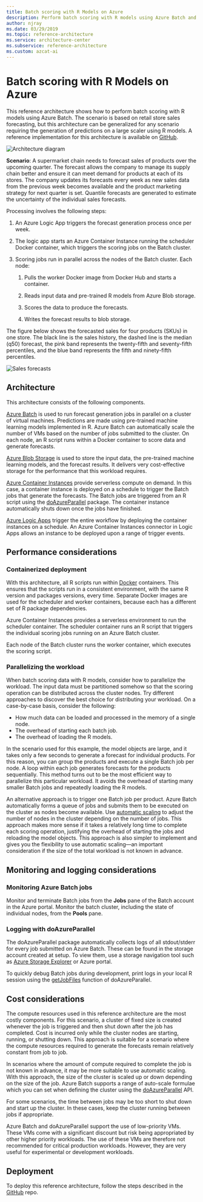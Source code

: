 ```yaml
---
title: Batch scoring with R Models on Azure
description: Perform batch scoring with R models using Azure Batch and a data set based on retail store sales forecasting.
author: njray
ms.date: 03/29/2019
ms.topic: reference-architecture
ms.service: architecture-center
ms.subservice: reference-architecture
ms.custom: azcat-ai
---
```


# Batch scoring with R Models on Azure

This reference architecture shows how to perform batch scoring with R models using Azure Batch. The scenario is based on retail store sales forecasting, but this architecture can be generalized for any scenario requiring the generation of predictions on a large scaler using R models. A reference implementation for this architecture is available on
[GitHub][github].

![Architecture diagram][0]

**Scenario**: A supermarket chain needs to forecast sales of products over the upcoming quarter. The forecast allows the company to manage its supply chain better and ensure it can meet demand for products at each of its stores. The company updates its forecasts every week as new sales data from the previous week becomes available and the product marketing strategy for next quarter is set. Quantile forecasts are generated to estimate the uncertainty of the individual sales forecasts.

Processing involves the following steps:

1. An Azure Logic App triggers the forecast generation process once per week.

1. The logic app starts an Azure Container Instance running the scheduler Docker container, which triggers the scoring jobs on the Batch cluster.

1. Scoring jobs run in parallel across the nodes of the Batch cluster. Each node:

    1. Pulls the worker Docker image from Docker Hub and starts a container.

    1. Reads input data and pre-trained R models from Azure Blob storage.

    1. Scores the data to produce the forecasts.

    1. Writes the forecast results to blob storage.

The figure below shows the forecasted sales for four products (SKUs) in one store. The black line is the sales history, the dashed line is the median (q50) forecast, the pink band represents the twenty-fifth and seventy-fifth percentiles, and the blue band represents the fifth and ninety-fifth percentiles.

![Sales forecasts][1]

## Architecture

This architecture consists of the following components.

[Azure Batch][batch] is used to run forecast generation jobs in parallel on a cluster of virtual machines. Predictions are made using pre-trained machine learning models implemented in R. Azure Batch can automatically scale the number of VMs based on the number of jobs submitted to the cluster. On each node, an R script runs within a Docker container to score data and generate forecasts.

[Azure Blob Storage][blob] is used to store the input data, the pre-trained machine learning models, and the forecast results. It delivers very cost-effective storage for the performance that this workload requires.

[Azure Container Instances][aci] provide serverless compute on demand. In this case, a container instance is
deployed on a schedule to trigger the Batch jobs that generate the forecasts. The Batch jobs are triggered from an R script using the [doAzureParallel][doAzureParallel] package. The container instance automatically shuts down once the jobs have finished.

[Azure Logic Apps][logic-apps] trigger the entire workflow by deploying the container instances on a schedule. An Azure Container Instances connector in Logic Apps allows an instance to be deployed upon a range of trigger events.

## Performance considerations

### Containerized deployment

With this architecture, all R scripts run within [Docker](https://www.docker.com/) containers. This ensures that the scripts run in a consistent environment, with the same R version and packages versions, every time. Separate Docker images are used for the scheduler and worker containers, because each has a different set of R package dependencies.

Azure Container Instances provides a serverless environment to run the scheduler container. The scheduler container runs an R script that triggers the individual scoring jobs running on an Azure Batch cluster.

Each node of the Batch cluster runs the worker container, which executes the scoring script.

### Parallelizing the workload

When batch scoring data with R models, consider how to parallelize the workload. The input data must be partitioned somehow so that the scoring operation can be distributed  across the cluster nodes. Try different approaches to discover the best choice for distributing your workload. On a case-by-case basis, consider the following:

- How much data can be loaded and processed in the memory of a single node.
- The overhead of starting each batch job.
- The overhead of loading the R models.

In the scenario used for this example, the model objects are large, and it takes only a few seconds to generate a forecast for individual products. For this reason, you can group the products and execute a single Batch job per node. A loop within each job generates forecasts for the products sequentially. This method turns out to be the most efficient way to parallelize this particular workload. It avoids the overhead of starting many smaller Batch jobs and repeatedly loading the R models.

An alternative approach is to trigger one Batch job per product. Azure Batch automatically forms a queue of jobs and submits them to be executed on the cluster as nodes become available. Use [automatic scaling][autoscale] to adjust the number of nodes in the cluster depending on the number of jobs. This approach makes more sense if it takes a relatively long time to complete each scoring operation, justifying the overhead of starting the jobs and reloading the model objects. This approach is also simpler to implement and gives you the flexibility to use automatic scaling—an important consideration if the size of the total workload is not known in advance.

## Monitoring and logging considerations

### Monitoring Azure Batch jobs

Monitor and terminate Batch jobs from the **Jobs** pane of the Batch account in the Azure portal. Monitor the batch cluster, including the state of individual nodes, from the **Pools** pane.

### Logging with doAzureParallel

The doAzureParallel package automatically collects logs of all stdout/stderr for every job submitted on Azure Batch. These can be found in the storage account created at setup. To view them, use a storage navigation tool such as [Azure Storage Explorer][storage-explorer] or Azure portal.

To quickly debug Batch jobs during development, print logs in your local R session using the [getJobFiles][getJobFiles] function of doAzureParallel.

## Cost considerations

The compute resources used in this reference architecture are the most costly components. For this scenario, a cluster of fixed size is created whenever the job is triggered and then shut down after the job has completed. Cost is incurred only while the cluster nodes are starting, running, or shutting down. This approach is suitable for a scenario where the compute resources required to generate the forecasts remain relatively constant from job to job.

In scenarios where the amount of compute required to complete the job is not known in advance, it may be more suitable to use automatic scaling. With this approach, the size of the cluster is scaled up or down depending on the size of the job. Azure Batch supports a range of auto-scale formulae which you can set when defining the cluster using the
[doAzureParallel][doAzureParallel] API.

For some scenarios, the time between jobs may be too short to shut down and start up the cluster. In these cases, keep the cluster running between jobs if appropriate.

Azure Batch and doAzureParallel support the use of low-priority VMs. These VMs come with a significant discount but risk being appropriated by other higher priority workloads. The use of these VMs are therefore not recommended for critical production workloads. However, they are very useful for experimental or development workloads.

## Deployment

To deploy this reference architecture, follow the steps described in the [GitHub][github] repo.


[0]: ./_images/batch-scoring-r-models.png
[1]: ./_images/sales-forecasts.png
[aci]: /azure/container-instances/container-instances-overview
[autoscale]: /azure/batch/batch-automatic-scaling
[batch]: /azure/batch/batch-technical-overview
[blob]: /azure/storage/blobs/storage-blobs-introduction
[doAzureParallel]: https://github.com/Azure/doAzureParallel/blob/master/docs/32-autoscale.md
[getJobFiles]: /azure/machine-learning/service/how-to-train-ml-models
[github]: https://github.com/Azure/RBatchScoring
[logic-apps]: /azure/logic-apps/logic-apps-overview
[storage-explorer]: /azure/vs-azure-tools-storage-manage-with-storage-explorer?tabs=windows